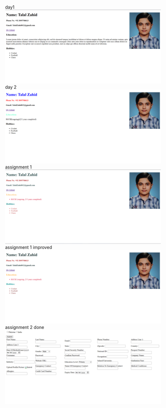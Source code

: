 day1
![Alt text](./1.png)
day 2
![Alt text](./2.png)
assignment 1
![Alt text](./3.png)
assignment 1 improved
![Alt text](./4.png)
assignment 2 done
![Alt text](./5.png)